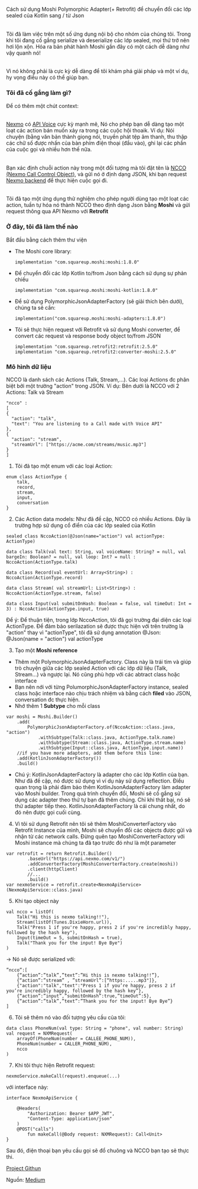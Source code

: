 Cách sử dụng Moshi Polymorphic Adapter(+ Retrofit) để chuyển đổi các lớp sealed của Kotlin sang / từ Json
######
Tôi đã làm việc trên một số ứng dụng nội bộ cho nhóm của chúng tôi. Trong khi tôi đang cố gắng serialize và deserialize các lớp sealed, mọi thứ trở nên hơi lộn xộn. Hóa ra bản phát hành Moshi gần đây có một cách dễ dàng như vậy quanh nó!
######
Vì nó không phải là cực kỳ dễ dàng để tôi khám phá giải pháp và một ví dụ, hy vọng điều này có thể giúp bạn.
### Tôi đã cố gắng làm gì?
Để có thêm một chút context:
######
[Nexmo](https://developer.nexmo.com/) có [API Voice](https://developer.nexmo.com/voice/voice-api/overview) cực kỳ mạnh mẽ, Nó cho phép bạn dễ dàng tạo một loạt các action bán muốn xảy ra trong các cuộc hội thoaik. Ví dụ: Nói chuyện (bằng văn bản thành giọng nói, truyền phát tệp âm thanh, thu thập các chữ số được nhấn của bàn phím điện thoại (đầu vào), ghi lại các phần của cuộc gọi và nhiều hơn thế nữa.
######
Bạn xác định chuỗi action này trong một đối tượng mà tôi đặt tên là [NCCO (Nexmo Call Control Object)](https://developer.nexmo.com/voice/voice-api/ncco-reference), và gửi nó ở định dạng JSON, khi bạn request [Nexmo backend](https://developer.nexmo.com/voice/voice-api/building-blocks/make-an-outbound-call-with-ncco) để thực hiện cuộc gọi đi.
######
Tôi đã tạo một ứng dụng thử nghiệm cho phép người dùng tạo một loạt các action, tuần tự hóa nó thành NCCO theo định dạng Json bằng **Moshi** và gửi request  thông qua API Nexmo với **Retrofit** 

### Ở đây, tôi đã làm thế nào
Bắt đầu bằng cách thêm thư viện
* The Moshi core library:

   `implementation "com.squareup.moshi:moshi:1.8.0"`
* Để chuyển đổi các lớp Kotlin to/from Json bằng cách sử dụng sự phản chiếu

  `implementation "com.squareup.moshi:moshi-kotlin:1.8.0"`
* Để sử dụng PolymorphicJsonAdapterFactory (sẽ giải thích bên dưới), chúng ta sẽ cần:

  `implementation("com.squareup.moshi:moshi-adapters:1.8.0")`
* Tôi sẽ thực hiện request với Retrofit và sử dụng Moshi converter, để convert các request và response body object to/from JSON

  ```
  implementation "com.squareup.retrofit2:retrofit:2.5.0"
  implementation "com.squareup.retrofit2:converter-moshi:2.5.0"
  ```

### Mô hình dữ liệu

NCCO là danh sách các Actions (Talk, Stream,...). Các loại Actions đc phân biệt bởi một trường "action" trong JSON.
Ví dụ: Bên dưới là NCCO với 2 Actions: Talk và Stream
  ```
"ncco" :
[
  {
    "action": "talk",
    "text": "You are listening to a Call made with Voice API"
  },
  {
    "action": "stream",
    "streamUrl": ["https://acme.com/streams/music.mp3"]
  }
]
  ```

1.  Tôi đã tạo một enum với các loại Action:
```
enum class ActionType {
    talk,
    record,
    stream,
    input,
    conversation 
}
```

2. Các Action data models: Như đã đề cập, NCCO có nhiều Actions. Đây là trường hợp sử dụng cổ điển của các lớp sealed của Kotlin
```
sealed class NccoAction(@Json(name="action") val actionType: ActionType)

data class Talk(val text: String, val voiceName: String? = null, val bargeIn: Boolean? = null, val loop: Int? = null : NccoAction(ActionType.talk)

data class Record(val eventUrl: Array<String>) : NccoAction(ActionType.record)

data class Stream( val streamUrl: List<String>) : NccoAction(ActionType.stream, false)

data class Input(val submitOnHash: Boolean = false, val timeOut: Int = 3) : NccoAction(ActionType.input, true)
```

Để ý: Để thuận tiện, trong lớp NccoAction, tôi đã gọi trường đại diện các loại ActionType. Để đảm bảo serilazation sẽ được thực hiện với trên trường là "action" thay vì "actionType", tôi đã sử dụng annotation @Json: @Json(name = "action") val actionType

3. Tạo một **Moshi reference**

* Thêm một PolymorphicJsonAdapterFactory. Class này là trái tim và giúp trò chuyện giữa các lớp sealed Action với các lớp dữ liệu (Talk, Stream...) và ngược lại. Nó cũng phù hợp với các abtract class hoặc interface
* Bạn nên nới với từng PolumorphicJsonAdapterFactory instance, sealed class hoặc interface nào chịu trách nhiệm và bằng cách **filed** vào JSON, conversation đc thực hiện.
* Nhớ thêm 1 **Subtype** cho mỗi class

```
var moshi = Moshi.Builder()
    .add(
        PolymorphicJsonAdapterFactory.of(NccoAction::class.java, "action")
            .withSubtype(Talk::class.java, ActionType.talk.name)
            .withSubtype(Stream::class.java, ActionType.stream.name)
            .withSubtype(Input::class.java, ActionType.input.name))
    //if you have more adapters, add them before this line:
    .add(KotlinJsonAdapterFactory())
    .build()
```
* Chú ý: KotlinJsonAdapterFactory là adapter cho các lớp Kotlin của bạn. Như đã đề cập, nó được sử dụng vì ví dụ này sử dụng reflection. Điều quan trọng là phải đảm bảo thêm KotlinJsonAdapterFactory làm adapter vào Moshi builder. Trong quá trình chuyển đổi, Moshi sẽ cố gắng sử dụng các adapter theo thứ tự bạn đã thêm chúng. Chỉ khi thất bại, nó sẽ thử adapter tiếp theo. KotlinJsonAdapterFactory là cái chung nhất, do đó nên được gọi cuối cùng.

4. Vì tôi sử dụng Retrofit nên tôi sẽ thêm MoshiConverterFactory vào Retrofit Instance của mình, Moshi sẽ chuyển đổi các objects được gửi và nhận từ các network calls. Đừng quên tạo MoshiConverterFactory với Moshi instance mà chúng ta đã tạo trước đó như là một parameter

```
var retrofit = return Retrofit.Builder()
        .baseUrl("https://api.nexmo.com/v1/")
        .addConverterFactory(MoshiConverterFactory.create(moshi))
        .client(httpClient)
        //...
        .build()
var nexmoService = retrofit.create<NexmoApiService>(NexmoApiService::class.java)
```
5. Khi tạo object này
```
val ncco = listOf(
    Talk("Hi this is nexmo talking!!"),
    Stream(listOf(Tunes.DixieHorn.url)),
    Talk("Press 1 if you're happy, press 2 if you're incredibly happy, followed by the hash key"),
    Input(timeOut = 5, submitOnHash = true),
    Talk("Thank you for the input! Bye Bye")
)
```
-> Nó sẽ được serialized với:
```
”ncco”:[
    {“action”:”talk”,”text”:”Hi this is nexmo talking!!”},
    {“action”:”stream” , ”streamUrl”:[“https:.....mp3"]},
    {"action":"talk","text":"Press 1 if you’re happy, press 2 if you’re incredibly happy, followed by the hash key”},    
    {“action”:”input”,”submitOnHash”:true,”timeOut”:5},
    {“action”:”talk”,”text”:”Thank you for the input! Bye Bye”}
]
```

6. Tôi sẽ thêm nó vào đối tượng yêu cầu của tôi:

```
data class PhoneNum(val type: String = "phone", val number: String)
val request = NXMRequest(
    arrayOf(PhoneNum(number = CALLEE_PHONE_NUM)),
    PhoneNum(number = CALLER_PHONE_NUM),
    ncco
)
```

7. Khi tôi thực hiện Retrofit request:
```
nexmoService.makeCall(request).enqueue(...)
```
với interface này:
```
interface NexmoApiService {

    @Headers(
        "Authorization: Bearer $APP_JWT",
        "Content-Type: application/json"
    )
    @POST("calls")
        fun makeCall(@Body request: NXMRequest): Call<Unit>
}
```
Sau đó, điện thoại bạn yêu cầu gọi sẽ đổ chuông và NCCO bạn tạo sẽ thực thi. 

[Project Githun](https://github.com/nexmo-community/Android-Voice-Api-Playground)

Nguồn: [Medium](https://proandroiddev.com/moshi-polymorphic-adapter-is-d25deebbd7c5)
